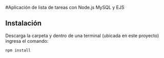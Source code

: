 #Aplicación de lista de tareas con Node.js MySQL y EJS

## Instalación
Descarga la carpeta y dentro de una terminal (ubicada en este proyecto) ingresa el comando:
``` 
npm install
```